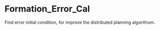# Formation_Error_Cal
Find error initial condition, for improve the distributed planning algorithom.
